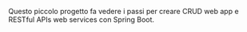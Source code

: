 Questo piccolo progetto fa vedere i passi per creare CRUD web app e RESTful APIs
web services con Spring Boot.